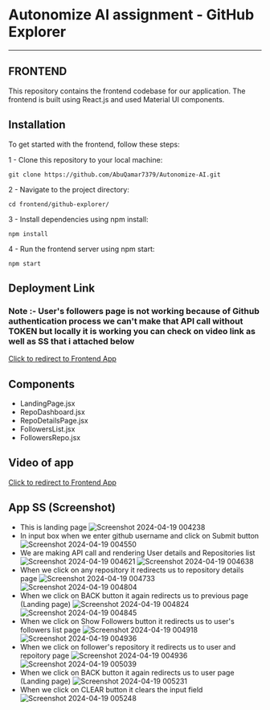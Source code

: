 # Autonomize AI assignment - GitHub Explorer

---

## FRONTEND

This repository contains the frontend codebase for our application. The frontend is built using React.js and used Material UI components.

## Installation

To get started with the frontend, follow these steps:

1 - Clone this repository to your local machine:

    git clone https://github.com/AbuQamar7379/Autonomize-AI.git

2 - Navigate to the project directory:

    cd frontend/github-explorer/

3 - Install dependencies using npm install:

    npm install

4 - Run the frontend server using npm start:

    npm start

## Deployment Link

### Note :- User's followers page is not working because of Github authentication process we can't make that API call without TOKEN but locally it is working you can check on video link as well as SS that i attached below

[Click to redirect to Frontend App](https://abuqamar-autonomize-ai.vercel.app/)

## Components

- LandingPage.jsx
- RepoDashboard.jsx
- RepoDetailsPage.jsx
- FollowersList.jsx
- FollowersRepo.jsx

## Video of app

[Click to redirect to Frontend App](https://drive.google.com/file/d/1OCF2arnTdKO4e89NtjJxIpiBE-56ioJ5/view?usp=sharing)

## App SS (Screenshot)

- This is landing page
  ![Screenshot 2024-04-19 004238](https://github.com/AbuQamar7379/Autonomize-AI/assets/101246711/651d0f5c-18b5-487a-bba7-1a55d4d7d164)
- In input box when we enter github username and click on Submit button
  ![Screenshot 2024-04-19 004550](https://github.com/AbuQamar7379/Autonomize-AI/assets/101246711/d8b7b645-21b8-4df9-bc19-b40ca812de8e)
- We are making API call and rendering User details and Repositories list
  ![Screenshot 2024-04-19 004621](https://github.com/AbuQamar7379/Autonomize-AI/assets/101246711/d8f4d989-fac0-44fa-bcb9-d99579604672)
  ![Screenshot 2024-04-19 004638](https://github.com/AbuQamar7379/Autonomize-AI/assets/101246711/d0da9178-126a-4e4d-bd07-ec9f5963a834)
- When we click on any repository it redirects us to repository details page
  ![Screenshot 2024-04-19 004733](https://github.com/AbuQamar7379/Autonomize-AI/assets/101246711/3e6735f7-8ce3-4462-8285-0a5257fd0d42)
  ![Screenshot 2024-04-19 004804](https://github.com/AbuQamar7379/Autonomize-AI/assets/101246711/ea155f43-b612-4a14-9a7c-4eef6922070f)
- When we click on BACK button it again redirects us to previous page (Landing page)
  ![Screenshot 2024-04-19 004824](https://github.com/AbuQamar7379/Autonomize-AI/assets/101246711/cfef2456-c23f-4ab8-8d19-f9ab78a2850f)
  ![Screenshot 2024-04-19 004845](https://github.com/AbuQamar7379/Autonomize-AI/assets/101246711/5df703f0-294f-4590-9e52-e1c0359c1de8)
- When we click on Show Followers button it redirects us to user's followers list page
  ![Screenshot 2024-04-19 004918](https://github.com/AbuQamar7379/Autonomize-AI/assets/101246711/6899f8b8-e312-4cc5-b829-85d7b1c513e3)
  ![Screenshot 2024-04-19 004936](https://github.com/AbuQamar7379/Autonomize-AI/assets/101246711/66bf11c9-12cf-4eb0-a288-e8c0f0216919)
- When we click on follower's repository it redirects us to user and repoitory page
  ![Screenshot 2024-04-19 004936](https://github.com/AbuQamar7379/Autonomize-AI/assets/101246711/66bf11c9-12cf-4eb0-a288-e8c0f0216919)
  ![Screenshot 2024-04-19 005039](https://github.com/AbuQamar7379/Autonomize-AI/assets/101246711/8a11f37e-3f81-4caa-84b4-ca69b6a6e801)
- When we click on BACK button it again redirects us to user page (Landing page)
  ![Screenshot 2024-04-19 005231](https://github.com/AbuQamar7379/Autonomize-AI/assets/101246711/baa53055-38b2-4c00-a473-ac7869415552)
- When we click on CLEAR button it clears the input field
  ![Screenshot 2024-04-19 005248](https://github.com/AbuQamar7379/Autonomize-AI/assets/101246711/884b2ed4-4fb9-4f9d-9183-76f980c8b367)
